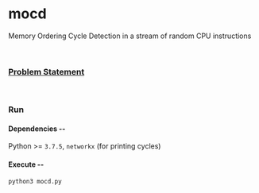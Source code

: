 # mocd

Memory Ordering Cycle Detection in a stream of random CPU instructions

<br>

### [Problem Statement](https://raw.githubusercontent.com/valtrix/valtrix.interview/master/Memory_Ordering_Cycle_Detection/Description.txt)

<br>

### Run

#### Dependencies --
Python >= `3.7.5`, `networkx` (for printing cycles)

#### Execute --
`python3 mocd.py`
